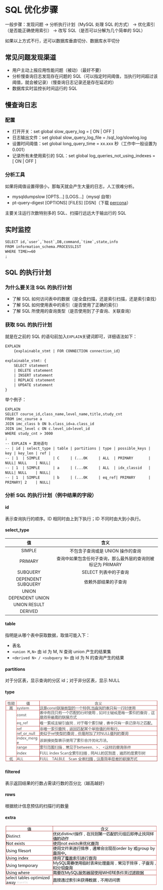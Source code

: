 # SQL 优化步骤

一般步骤：发现问题 -> 分析执行计划（MySQL 处理 SQL 的方式） -> 优化索引（是否能正确使用索引） -> 改写 SQL（是否可以分解为几个简单的 SQL）

如果以上方式不行，还可以数据库垂直切分、数据库水平切分

## 常见问题发现渠道

- 用户主动上报应用性能问题（被动）（最好不要）
- 分析慢查询日志发现存在问题的 SQL（可以指定时间阈值，当执行时间超过该阈值，就会被记录）（慢查询日志记录还是存在延迟的）
- 数据库实时监控长时间运行的 SQL

## 慢查询日志

### 配置

- 打开开关：set global slow_query_log = [ ON | OFF ]
- 日志输出文件：set global slow_query_log_file = /sql_log/slowlog.log
- 设置时间阈值：set global long_query_time = xx.xxx 秒（工作中一般设置为 0.001）
- 记录所有未使用索引的 SQL：set global log_queries_not_using_indexes = [ ON | OFF ]

### 分析工具

如果将阈值设置得很小，那每天就会产生大量的日志，人工很难分析。

- mysqldumpslow [OPTS...] [LOGS...]（mysql 自带）
- pt-query-digest [OPTIONS] [FILES] [DSN]（下载 [percona](https://www.percona.com/)）

主要关注运行次数特别多的 SQL、扫描行远远大于输出行的 SQL

## 实时监控

```mysql
SELECT id,`user`,`host`,DB,command,`time`,state,info
FROM information_schema.PROCESSLIST
WHERE TIME>=60
;
```

## SQL 的执行计划

### 为什么要关注 SQL 的执行计划

- 了解 SQL 如何访问表中的数据（是全盘扫描，还是索引扫描，还是索引查找）
- 了解 SQL 如何使用表中的索引（是否使用了正确的索引）
- 了解 SQL 所使用的查询类型（是否使用到了子查询、关联查询）

### 获取 SQL 的执行计划

就是在之前的 SQL 的语句前加入`EXPLAIN`关键词即可，详细语法如下：

```mysql
EXPLAIN
	{explainable_stmt | FOR CONNECTION connection_id}

explainable_stmt: {
	SELECT statement
	| DELETE statement
	| INSERT statement
	| REPLACE statement
	| UPDATE statement
}
```

举个例子：

```mysql
EXPLAIN
SELECT course_id,class_name,level_name,title,study_cnt
FROM imc_course a
JOIN imc_class b ON b.class_id=a.class_id
JOIN imc_level c ON c.level_id=level_id
WHERE study_cnt > 3000
;
-- EXPLAIN + 其他语句
-- | id | select_type | table | partitions | type | possible_keys | key | key_len | ref |
-- | 1  | SIMPLE      | C     | (...0K     | ALL  | PRIMARY       | NULL| NULL    | NULL|
-- | 1  | SIMPLE      | a     | (...0K     | ALL  | idx_classid   | NULL| NULL    | NULL|
-- | 1  | SIMPLE      | b     | (...0K     | eq_ref| PRIMARY      | PRIMARY| 2    | NULL|
```

### 分析 SQL 的执行计划（例中结果的字段）

#### id 

表示查询执行的顺序。ID 相同时由上到下执行；ID 不同时由大到小执行。

#### select_type

|         值         |                             含义                             |
| :----------------: | :----------------------------------------------------------: |
|       SIMPLE       |              不包含子查询或是 UNION 操作的查询               |
|      PRIMARY       | 查询中如果包含任何子查询，那么最外层的查询则被标记为 PRIMARY |
|      SUBQUERY      |                    SELECT 列表中的子查询                     |
| DEPENDENT SUBQUERY |                     依赖外部结果的子查询                     |
|       UNION        |                                                              |
|  DEPENDENT UNION   |                                                              |
|    UNION RESULT    |                                                              |
|      DERIVED       |                                                              |

#### table

指明是从哪个表中获取数据，取值可能入下：

- 表名
- `<union M,N>` 由 id 为 M, N 查询 union 产生的结果集
- `<derived N> / <subquery N>` 由 id 为 N 的查询产生的结果

#### partitions

对于分区表，显示查询的分区 id；对于非分区表，显示 NULL

#### type

<img src="../../img/mysql-分析执行type.png" alt="mysql-分析执行type" style="zoom:75%;" />

####  filtered

表示返回结果的行数占需读行数的百分比（越高越好）

#### rows

根据统计信息预估的扫描行的数量

#### extra

<img src="../../img/mysql-分析执行textra.png" alt="mysql-分析执行textra" style="zoom:75%;" />